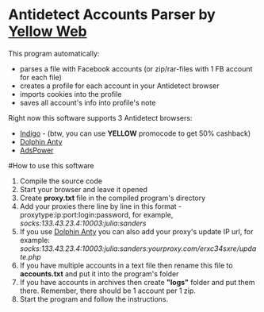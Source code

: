 # Antidetect Accounts Parser by [Yellow Web](https://yellowweb.top)
This program automatically: 
- parses a file with Facebook accounts (or zip/rar-files with 1 FB account for each file)
- creates a profile for each account in your Antidetect browser
- imports cookies into the profile
- saves all account's info into profile's note

Right now this software supports 3 Antidetect browsers: 
- [Indigo](https://indigobrowser.com) - (btw, you can use **YELLOW** promocode to get 50% cashback)
- [Dolphin Anty](https://yellowweb.top/dolphinanty)
- [AdsPower](https://adspower.net)

#How to use this software
1. Compile the source code
2. Start your browser and leave it opened
3. Create **proxy.txt** file in the compiled program's directory
4. Add your proxies there line by line in this format - proxytype:ip:port:login:password, for example, *socks:133.43.23.4:10003:julia:sanders*
5. If you use [Dolphin Anty](https://yellowweb.top/dolphinanty) you can also add your proxy's update IP url, for example: *socks:133.43.23.4:10003:julia:sanders:yourproxy.com/erxc34sxre/update.php*
6. If you have multiple accounts in a text file then rename this file to **accounts.txt** and put it into the program's folder
7. If you have accounts in archives then create **"logs"** folder and put them there. Remember, there should be 1 account per 1 zip.
8. Start the program and follow the instructions.
